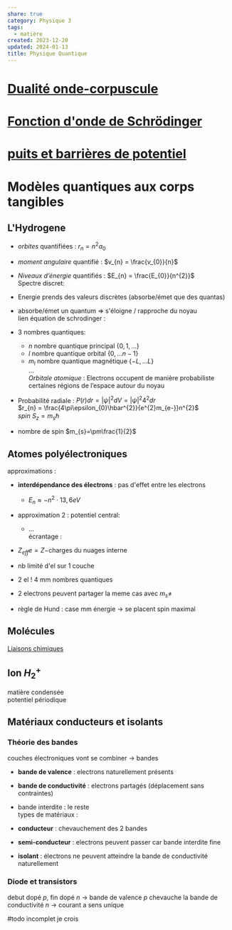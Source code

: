 ```yaml
---  
share: true  
category: Physique 3  
tags:  
  - matière  
created: 2023-12-20  
updated: 2024-01-13  
title: Physique Quantique  
---  
```

  
# [Dualité onde-corpuscule](Dualit%C3%A9%20onde-corpuscule.md)  
  
# [Fonction d'onde de Schrödinger](Fonction%20d'onde%20de%20Schr%C3%B6dinger.md)  
  
# [puits et barrières de potentiel](puits%20et%20barri%C3%A8res%20de%20potentiel.md)  
  
  
  
  
# Modèles quantiques aux corps tangibles  
## L'Hydrogene  
  
- *orbites* quantifiées : $r_{n} = n^{2}a_{0}$   
  
- *moment angulaire* quantifié : $v_{n} = \frac{v_{0}}{n}$    
  
- *Niveaux d’énergie* quantifiés : $E_{n} = \frac{E_{0}}{n^{2}}$  
Spectre discret:   
  
- Energie prends des valeurs discrètes (absorbe/émet que des quantas)  
  
- absorbe/émet un quantum ⇒ s'éloigne / rapproche du noyau  
lien équation de schrodinger :   
  
- 3 nombres quantiques:  
	- $n$ nombre quantique principal $\{ 0,1,\dots \}$  
	- $l$ nombre quantique orbital $\{ 0,\dots n-1 \}$  
	- $m_{l}$ nombre quantique magnétique $\{ -L, \dots L \}$  
…  
*Orbitale atomique* : Electrons occupent de manière probabiliste certaines régions de l’espace autour du noyau  
  
- Probabilité radiale : $P(r)dr = |\psi|^{2}dV=|\psi|^{2}4^{2}dr$  
		$r_{n} = \frac{4\pi\epsilon_{0}\hbar^{2}}{e^{2}m_{e-}}n^{2}$  
*spin* $S_{z}=m_{s}\hbar$  
  
- nombre de spin $m_{s}=\pm\frac{1}{2}$  
## Atomes polyélectroniques  
approximations :  
  
- **interdépendance des électrons** : pas d'effet entre les electrons  
	- $E_{n} \approx-n^{2} \cdot13,6eV$  
  
- approximation 2 : potentiel central:  
	- …  
écrantage :   
  
- $Z_{eff} e = Z −$charges du nuages interne  
  
- nb limité d'el sur 1 couche  
  
- 2 el ! 4 mm nombres quantiques  
  
- 2 electrons peuvent partager la meme cas avec $m_{s}\neq$  
  
- règle de Hund : case mm énergie → se placent spin maximal  
## Molécules  
[Liaisons chimiques](Liaisons%20chimiques.md)  
## Ion $H_{2}^+$  
  
matière condensée   
potentiel périodique  
## Matériaux conducteurs et isolants  
### Théorie des bandes  
couches électroniques vont se combiner → bandes  
  
- **bande de valence** : electrons naturellement présents  
  
- **bande de conductivité** : electrons partagés (déplacement sans contraintes)  
  
- bande interdite : le reste  
types de matériaux :  
  
- **conducteur** : chevauchement des 2 bandes  
  
- **semi-conducteur** : electrons peuvent passer car bande interdite fine  
  
- **isolant** : électrons ne peuvent atteindre la bande de conductivité naturellement  
### Diode et transistors  
debut dopé $p$, fin dopé $n$ → bande de valence $p$ chevauche la bande de conductivité $n$ → courant a sens unique  
  
#todo incomplet je crois  
